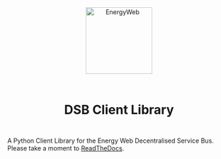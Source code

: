 <div align="center">
  <a href="https://www.energyweb.org/"><img src="https://www.energyweb.org/wp-content/uploads/2019/04/logo-brand.png" alt="EnergyWeb" width="150"></a>
  <h1 style="padding:25px;">
    DSB Client Library
  </h1>
</div>

A Python Client Library for the Energy Web Decentralised Service Bus. Please take a moment to [ReadTheDocs](https://energy-web-foundation-sms-client-lib-py.readthedocs-hosted.com/en/latest/).
